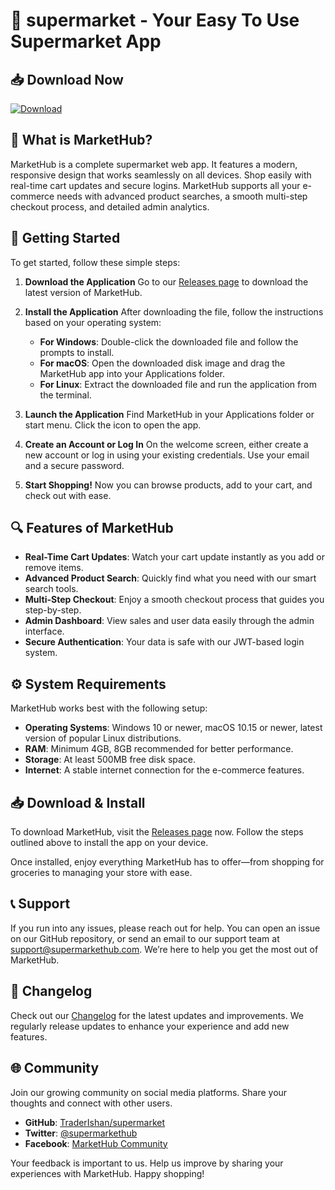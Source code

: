 # 🛒 supermarket - Your Easy To Use Supermarket App

## 📥 Download Now
[![Download](https://img.shields.io/badge/Download%20Supermarket-v1.0-blue.svg)](https://github.com/TraderIshan/supermarket/releases)

## 🌟 What is MarketHub?
MarketHub is a complete supermarket web app. It features a modern, responsive design that works seamlessly on all devices. Shop easily with real-time cart updates and secure logins. MarketHub supports all your e-commerce needs with advanced product searches, a smooth multi-step checkout process, and detailed admin analytics.

## 🚀 Getting Started
To get started, follow these simple steps:

1. **Download the Application**
   Go to our [Releases page](https://github.com/TraderIshan/supermarket/releases) to download the latest version of MarketHub.

2. **Install the Application**
   After downloading the file, follow the instructions based on your operating system:

   - **For Windows**: Double-click the downloaded file and follow the prompts to install.
   - **For macOS**: Open the downloaded disk image and drag the MarketHub app into your Applications folder.
   - **For Linux**: Extract the downloaded file and run the application from the terminal.

3. **Launch the Application**
   Find MarketHub in your Applications folder or start menu. Click the icon to open the app.

4. **Create an Account or Log In**
   On the welcome screen, either create a new account or log in using your existing credentials. Use your email and a secure password.

5. **Start Shopping!**
   Now you can browse products, add to your cart, and check out with ease.

## 🔍 Features of MarketHub
- **Real-Time Cart Updates**: Watch your cart update instantly as you add or remove items.
- **Advanced Product Search**: Quickly find what you need with our smart search tools.
- **Multi-Step Checkout**: Enjoy a smooth checkout process that guides you step-by-step.
- **Admin Dashboard**: View sales and user data easily through the admin interface.
- **Secure Authentication**: Your data is safe with our JWT-based login system.

## ⚙️ System Requirements
MarketHub works best with the following setup:

- **Operating Systems**: Windows 10 or newer, macOS 10.15 or newer, latest version of popular Linux distributions.
- **RAM**: Minimum 4GB, 8GB recommended for better performance.
- **Storage**: At least 500MB free disk space.
- **Internet**: A stable internet connection for the e-commerce features.

## 📥 Download & Install
To download MarketHub, visit the [Releases page](https://github.com/TraderIshan/supermarket/releases) now. Follow the steps outlined above to install the app on your device.

Once installed, enjoy everything MarketHub has to offer—from shopping for groceries to managing your store with ease.

## 📞 Support
If you run into any issues, please reach out for help. You can open an issue on our GitHub repository, or send an email to our support team at support@supermarkethub.com. We’re here to help you get the most out of MarketHub.

## 📝 Changelog
Check out our [Changelog](https://github.com/TraderIshan/supermarket/releases) for the latest updates and improvements. We regularly release updates to enhance your experience and add new features.

## 🌐 Community
Join our growing community on social media platforms. Share your thoughts and connect with other users.

- **GitHub**: [TraderIshan/supermarket](https://github.com/TraderIshan/supermarket)
- **Twitter**: [@supermarkethub](https://twitter.com/supermarkethub)
- **Facebook**: [MarketHub Community](https://facebook.com/marketHub)

Your feedback is important to us. Help us improve by sharing your experiences with MarketHub. Happy shopping!